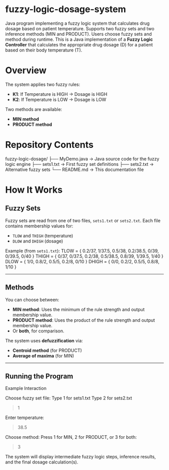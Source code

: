 # fuzzy-logic-dosage-system
Java program implementing a fuzzy logic system that calculates drug dosage based on patient temperature. Supports two fuzzy sets and two inference methods (MIN and PRODUCT). Users choose fuzzy sets and method during runtime.
This is a Java implementation of a **Fuzzy Logic Controller** that calculates the appropriate drug dosage (D) for a patient based on their body temperature (T).

# Overview
The system applies two fuzzy rules:

- **K1**: If Temperature is HIGH → Dosage is HIGH
- **K2**: If Temperature is LOW → Dosage is LOW

Two methods are available:
- **MIN method**
- **PRODUCT method**

# Repository Contents
fuzzy-logic-dosage/
├── MyDemo.java → Java source code for the fuzzy logic engine
├── sets1.txt → First fuzzy set definitions
├── sets2.txt → Alternative fuzzy sets
└── README.md → This documentation file

# How It Works

## Fuzzy Sets
Fuzzy sets are read from one of two files, `sets1.txt` or `sets2.txt`. Each file contains membership values for:
- `TLOW` and `THIGH` (temperature)
- `DLOW` and `DHIGH` (dosage)

Example (from `sets1.txt`):
TLOW = { 0.2/37, 1/37.5, 0.5/38, 0.2/38.5, 0/39, 0/39.5, 0/40 }
THIGH = { 0/37, 0/37.5, 0.2/38, 0.5/38.5, 0.8/39, 1/39.5, 1/40 }
DLOW = { 1/0, 0.8/2, 0.5/5, 0.2/8, 0/10 }
DHIGH = { 0/0, 0.2/2, 0.5/5, 0.8/8, 1/10 }

---

## Methods
You can choose between:
- **MIN method**: Uses the minimum of the rule strength and output membership value.
- **PRODUCT method**: Uses the product of the rule strength and output membership value.
- Or **both**, for comparison.

The system uses **defuzzification** via:
- **Centroid method** (for PRODUCT)
- **Average of maxima** (for MIN)

---

## Running the Program

Example Interaction

Choose fuzzy set file:
Type 1 for sets1.txt
Type 2 for sets2.txt
> 1

Enter temperature:
> 38.5

Choose method:
Press 1 for MIN, 2 for PRODUCT, or 3 for both:
> 3

The system will display intermediate fuzzy logic steps, inference results, and the final dosage calculation(s).
